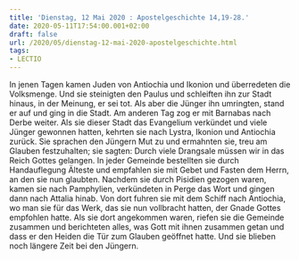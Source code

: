 ```yaml
---
title: 'Dienstag, 12 Mai 2020 : Apostelgeschichte 14,19-28.'
date: 2020-05-11T17:54:00.001+02:00
draft: false
url: /2020/05/dienstag-12-mai-2020-apostelgeschichte.html
tags: 
- LECTIO
---
```


In jenen Tagen kamen Juden von Antiochia und Ikonion und überredeten die Volksmenge. Und sie steinigten den Paulus und schleiften ihn zur Stadt hinaus, in der Meinung, er sei tot. Als aber die Jünger ihn umringten, stand er auf und ging in die Stadt. Am anderen Tag zog er mit Barnabas nach Derbe weiter. Als sie dieser Stadt das Evangelium verkündet und viele Jünger gewonnen hatten, kehrten sie nach Lystra, Ikonion und Antiochia zurück. Sie sprachen den Jüngern Mut zu und ermahnten sie, treu am Glauben festzuhalten; sie sagten: Durch viele Drangsale müssen wir in das Reich Gottes gelangen. In jeder Gemeinde bestellten sie durch Handauflegung Älteste und empfahlen sie mit Gebet und Fasten dem Herrn, an den sie nun glaubten. Nachdem sie durch Pisidien gezogen waren, kamen sie nach Pamphylien, verkündeten in Perge das Wort und gingen dann nach Attalia hinab. Von dort fuhren sie mit dem Schiff nach Antiochia, wo man sie für das Werk, das sie nun vollbracht hatten, der Gnade Gottes empfohlen hatte. Als sie dort angekommen waren, riefen sie die Gemeinde zusammen und berichteten alles, was Gott mit ihnen zusammen getan und dass er den Heiden die Tür zum Glauben geöffnet hatte. Und sie blieben noch längere Zeit bei den Jüngern.
